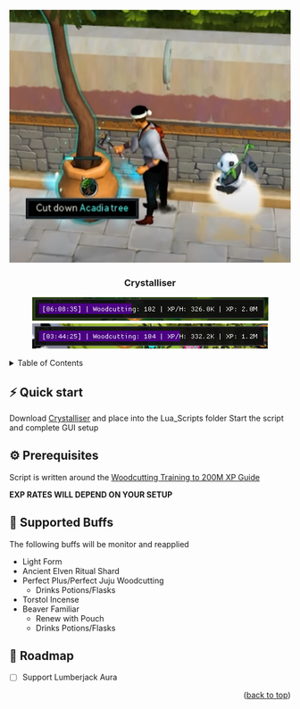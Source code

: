 <a name="readme-top"></a>
<div align="center">
  <a href="https://github.com/higgins-dotcom/lua-scripts">
    <img src="images/chop.jpg" alt="Logo">
  </a>
  <h3 align="center">Crystalliser</h3>

  <!-- <img src="images/gui.png" alt="GUI"> -->
  <!-- <br> -->
  <!-- <img src="images/chop.jpg" alt="chop"> -->

<img src="images/bar2.png"><br>
<img src="images/bar.png">  
</div>




<!-- TABLE OF CONTENTS -->
<details>
  <summary>Table of Contents</summary>
  <ol>
    <li>
      <a href="#quick-start">Quick start</a>
      <ul>
        <li><a href="#prerequisites">Prerequisites</a></li>
        <li><a href="#supported-buffs">Supported Buffs</a></li>
      </ul>
    </li>
    <li><a href="#roadmap">Roadmap</a></li>
  </ol>
</details>

## ⚡️ Quick start

Download [Crystalliser](Crystalliser.lua) and place into the Lua_Scripts folder
Start the script and complete GUI setup

## ⚙️ Prerequisites

Script is written around the [Woodcutting Training to 200M XP Guide](https://dereferer.me/?https://runescape.wiki/w/Pay-to-play_Woodcutting_training#Training_to_200m_XP)

**EXP RATES WILL DEPEND ON YOUR SETUP**

<!-- <img src="images/bar.png"/> -->

## 📖 Supported Buffs

The following buffs will be monitor and reapplied

- Light Form
- Ancient Elven Ritual Shard
- Perfect Plus/Perfect Juju Woodcutting
  - Drinks Potions/Flasks
- Torstol Incense
- Beaver Familiar
  - Renew with Pouch
  - Drinks Potions/Flasks

## 📝 Roadmap

- [ ] Support Lumberjack Aura

<p align="right">(<a href="#readme-top">back to top</a>)</p>